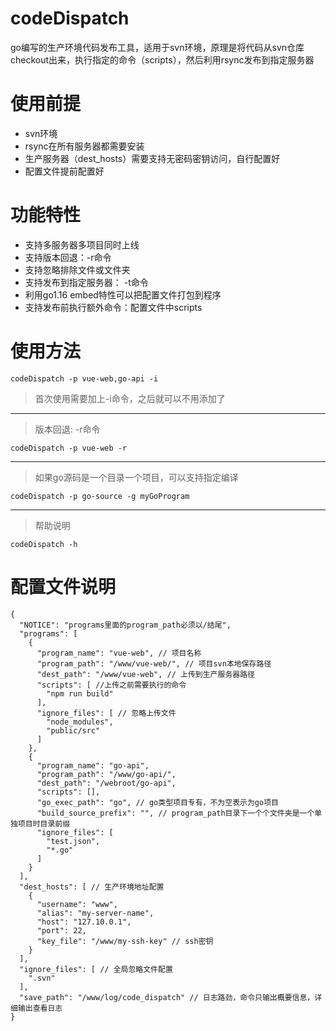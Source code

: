 # codeDispatch
 go编写的生产环境代码发布工具，适用于svn环境，原理是将代码从svn仓库checkout出来，执行指定的命令（scripts），然后利用rsync发布到指定服务器

 # 使用前提
 - svn环境
 - rsync在所有服务器都需要安装
 - 生产服务器（dest_hosts）需要支持无密码密钥访问，自行配置好
 - 配置文件提前配置好
# 功能特性
- 支持多服务器多项目同时上线
- 支持版本回退：-r命令
- 支持忽略排除文件或文件夹
- 支持发布到指定服务器： -t命令
- 利用go1.16 embed特性可以把配置文件打包到程序
- 支持发布前执行额外命令：配置文件中scripts

 # 使用方法
 ```
 codeDispatch -p vue-web,go-api -i 
 ```
 > 首次使用需要加上-i命令，之后就可以不用添加了
 ---
 > 版本回退: -r命令
```
codeDispatch -p vue-web -r
```

---
> 如果go源码是一个目录一个项目，可以支持指定编译
```
codeDispatch -p go-source -g myGoProgram
```
---
> 帮助说明
```
codeDispatch -h
```

# 配置文件说明
```
{
  "NOTICE": "programs里面的program_path必须以/结尾",
  "programs": [
    {
      "program_name": "vue-web", // 项目名称
      "program_path": "/www/vue-web/", // 项目svn本地保存路径
      "dest_path": "/www/vue-web", // 上传到生产服务器路径
      "scripts": [ //上传之前需要执行的命令
        "npm run build"
      ],
      "ignore_files": [ // 忽略上传文件
        "node_modules",
        "public/src"
      ]
    },
    {
      "program_name": "go-api",
      "program_path": "/www/go-api/",
      "dest_path": "/webroot/go-api",
      "scripts": [],
      "go_exec_path": "go", // go类型项目专有，不为空表示为go项目
      "build_source_prefix": "", // program_path目录下一个个文件夹是一个单独项目时目录前缀
      "ignore_files": [
        "test.json",
        "*.go"
      ]
    }
  ],
  "dest_hosts": [ // 生产环境地址配置
    {
      "username": "www",
      "alias": "my-server-name",
      "host": "127.10.0.1",
      "port": 22,
      "key_file": "/www/my-ssh-key" // ssh密钥
    }
  ],
  "ignore_files": [ // 全局忽略文件配置
    ".svn"
  ],
  "save_path": "/www/log/code_dispatch" // 日志路劲，命令只输出概要信息，详细输出查看日志
}
```
